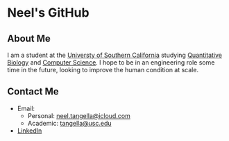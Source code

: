 # **Neel's GitHub**

## About Me

I am a student at the [Universty of Southern California](https://www.usc.edu/)
studying [Quantitative Biology](https://www.qcb-dornsife.usc.edu/) and [Computer Science](https://www.cs.usc.edu/academic-programs/undergrad/minor-computer-science/). I hope to be in an engineering role some time in the future, looking to improve the human condition at scale. 

## Contact Me
- Email: 
    - Personal: [neel.tangella@icloud.com](neel.tangella@icloud.com)
    - Academic: [tangella@usc.edu](tangella@usc.edu)
- [LinkedIn](https://www.linkedin.com/in/neel-tangella/)




